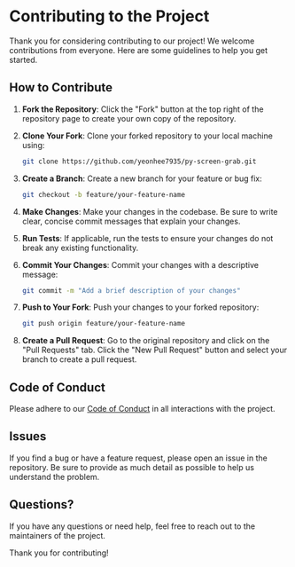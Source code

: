 # Contributing to the Project

Thank you for considering contributing to our project! We welcome contributions from everyone. Here are some guidelines to help you get started.

## How to Contribute

1. **Fork the Repository**: Click the "Fork" button at the top right of the repository page to create your own copy of the repository.

2. **Clone Your Fork**: Clone your forked repository to your local machine using:

   ```bash
   git clone https://github.com/yeonhee7935/py-screen-grab.git
   ```

3. **Create a Branch**: Create a new branch for your feature or bug fix:

   ```bash
   git checkout -b feature/your-feature-name
   ```

4. **Make Changes**: Make your changes in the codebase. Be sure to write clear, concise commit messages that explain your changes.

5. **Run Tests**: If applicable, run the tests to ensure your changes do not break any existing functionality.

6. **Commit Your Changes**: Commit your changes with a descriptive message:

   ```bash
   git commit -m "Add a brief description of your changes"
   ```

7. **Push to Your Fork**: Push your changes to your forked repository:

   ```bash
   git push origin feature/your-feature-name
   ```

8. **Create a Pull Request**: Go to the original repository and click on the "Pull Requests" tab. Click the "New Pull Request" button and select your branch to create a pull request.

## Code of Conduct

Please adhere to our [Code of Conduct](CODE_OF_CONDUCT.md) in all interactions with the project.

## Issues

If you find a bug or have a feature request, please open an issue in the repository. Be sure to provide as much detail as possible to help us understand the problem.

## Questions?

If you have any questions or need help, feel free to reach out to the maintainers of the project.

Thank you for contributing!
